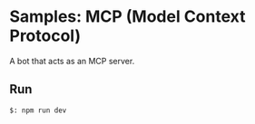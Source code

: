# Samples: MCP (Model Context Protocol)

A bot that acts as an MCP server.

## Run

```bash
$: npm run dev
```
